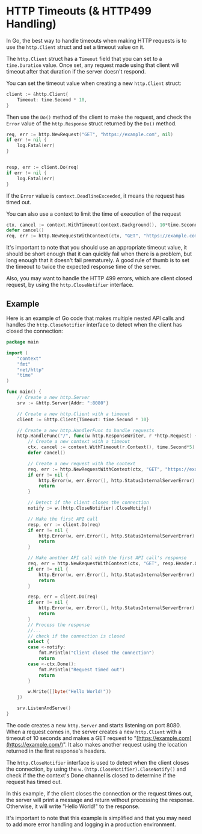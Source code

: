# HTTP Timeouts (& HTTP499 Handling)

In Go, the best way to handle timeouts when making HTTP requests is to use the `http.Client` struct and set a timeout value on it.

The `http.Client` struct has a `Timeout` field that you can set to a `time.Duration` value. Once set, any request made using that client will timeout after that duration if the server doesn't respond.

You can set the timeout value when creating a new `http.Client` struct:

```go
client := &http.Client{
    Timeout: time.Second * 10,
}
```

Then use the `Do()` method of the client to make the request, and check the `Error` value of the `http.Response` struct returned by the `Do()` method.

```go
req, err := http.NewRequest("GET", "https://example.com", nil)
if err != nil {
    log.Fatal(err)
}


resp, err := client.Do(req)
if err != nil {
    log.Fatal(err)
}
```

If the `Error` value is `context.DeadlineExceeded`, it means the request has timed out.

You can also use a context to limit the time of execution of the request

```go
ctx, cancel := context.WithTimeout(context.Background(), 10*time.Second)
defer cancel()
req, err := http.NewRequestWithContext(ctx, "GET", "https://example.com", nil)
```

It's important to note that you should use an appropriate timeout value, it should be short enough that it can quickly fail when there is a problem, but long enough that it doesn't fail prematurely. A good rule of thumb is to set the timeout to twice the expected response time of the server.

Also, you may want to handle the HTTP 499 errors, which are client closed request, by using the `http.CloseNotifier` interface.

## Example

Here is an example of Go code that makes multiple nested API calls and handles the `http.CloseNotifier` interface to detect when the client has closed the connection:

```go
package main

import (
	"context"
	"fmt"
	"net/http"
	"time"
)

func main() {
	// Create a new http.Server
	srv := &http.Server{Addr: ":8080"}

	// Create a new http.Client with a timeout
	client := &http.Client{Timeout: time.Second * 10}

	// Create a new http.HandlerFunc to handle requests
	http.HandleFunc("/", func(w http.ResponseWriter, r *http.Request) {
		// Create a new context with a timeout
		ctx, cancel := context.WithTimeout(r.Context(), time.Second*5)
		defer cancel()

		// Create a new request with the context
		req, err := http.NewRequestWithContext(ctx, "GET", "https://example.com", nil)
		if err != nil {
			http.Error(w, err.Error(), http.StatusInternalServerError)
			return
		}

		// Detect if the client closes the connection
		notify := w.(http.CloseNotifier).CloseNotify()

		// Make the first API call
		resp, err := client.Do(req)
		if err != nil {
			http.Error(w, err.Error(), http.StatusInternalServerError)
			return
		}

		// Make another API call with the first API call's response
		req, err = http.NewRequestWithContext(ctx, "GET", resp.Header.Get("Location"), nil)
		if err != nil {
			http.Error(w, err.Error(), http.StatusInternalServerError)
			return
		}

		resp, err = client.Do(req)
		if err != nil {
			http.Error(w, err.Error(), http.StatusInternalServerError)
			return
		}
		// Process the response
		//...
		// check if the connection is closed
		select {
		case <-notify:
			fmt.Println("Client closed the connection")
			return
		case <-ctx.Done():
			fmt.Println("Request timed out")
			return
		}

		w.Write([]byte("Hello World!"))
	})

	srv.ListenAndServe()
}

```

The code creates a new `http.Server` and starts listening on port 8080. When a request comes in, the server creates a new `http.Client` with a timeout of 10 seconds and makes a GET request to "[https://example.com](https://example.com/)". It also makes another request using the location returned in the first response's headers.

The `http.CloseNotifier` interface is used to detect when the client closes the connection, by using the `w.(http.CloseNotifier).CloseNotify()` and check if the the context's Done channel is closed to determine if the request has timed out.

In this example, if the client closes the connection or the request times out, the server will print a message and return without processing the response. Otherwise, it will write "Hello World!" to the response.

It's important to note that this example is simplified and that you may need to add more error handling and logging in a production environment.
